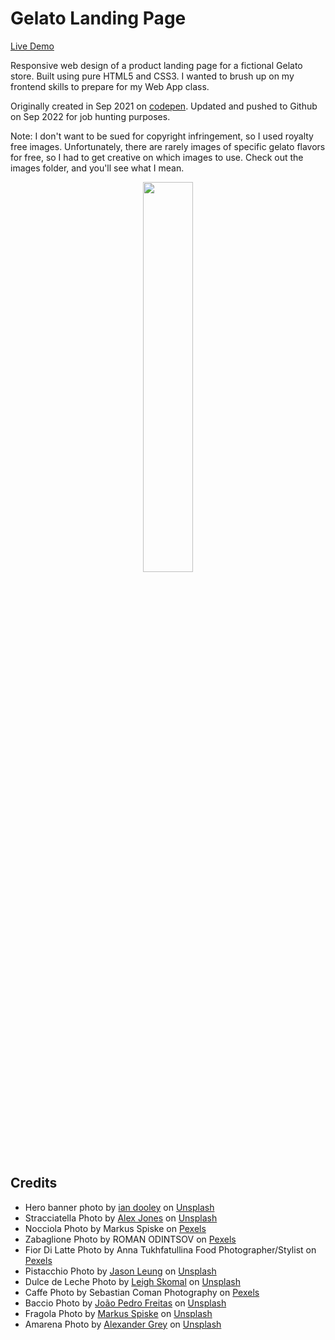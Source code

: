 # Gelato Landing Page
[Live Demo](https://jenniferlieu.github.io/gelato-landing-page)

Responsive web design of a product landing page for a fictional Gelato store. Built using pure HTML5 and CSS3. I wanted to brush up on my frontend skills to prepare for my Web App class.

Originally created in Sep 2021 on [codepen](https://codepen.io/jenlieu/full/XWggvBz). Updated and pushed to Github on Sep 2022 for job hunting purposes.

Note: I don't want to be sued for copyright infringement, so I used royalty free images. Unfortunately, there are rarely images of specific gelato flavors for free, so I had to get creative on which images to use. Check out the images folder, and you'll see what I mean.

<p align="center">
  <img src="../assets/screenshot.png" width="40%">
</p>

## Credits
- Hero banner photo by <a href="https://unsplash.com/es/@sadswim?utm_source=unsplash&utm_medium=referral&utm_content=creditCopyText">ian dooley</a> on <a href="https://unsplash.com/photos/TLD6iCOlyb0t">Unsplash</a>
- Stracciatella Photo by <a href="https://unsplash.com/@alexjones?utm_source=unsplash&utm_medium=referral&utm_content=creditCopyText">Alex Jones</a> on <a href="https://unsplash.com/photos/VPnvh8vj7lc">Unsplash</a>
- Nocciola Photo by Markus Spiske on [Pexels](https://www.pexels.com/photo/person-holding-chocolate-ice-cream-cone-126790/)
- Zabaglione Photo by ROMAN ODINTSOV on [Pexels](https://www.pexels.com/photo/close-up-of-creamy-yellow-ice-cream-5060462/)
- Fior Di Latte Photo by Anna Tukhfatullina Food Photographer/Stylist on [Pexels](https://www.pexels.com/photo/close-up-photo-of-person-holding-ice-cream-2708337/)
- Pistacchio Photo by <a href="https://unsplash.com/@ninjason?utm_source=unsplash&utm_medium=referral&utm_content=creditCopyText">Jason Leung</a> on <a href="https://unsplash.com/photos/Q6uTgpjlE7A">Unsplash</a>
- Dulce de Leche Photo by <a href="https://unsplash.com/@leighskomal?utm_source=unsplash&utm_medium=referral&utm_content=creditCopyText">Leigh Skomal</a> on <a href="https://unsplash.com/photos/UoxIh9sDxY4t">Unsplash</a>
- Caffe Photo by Sebastian Coman Photography on [Pexels](https://www.pexels.com/photo/three-scoops-of-ice-cream-3625371/)
- Baccio Photo by <a href="https://unsplash.com/@joaopedru?utm_source=unsplash&utm_medium=referral&utm_content=creditCopyText">João Pedro Freitas</a> on <a href="https://unsplash.com/photos/L_7VYLQ5BO8">Unsplash</a>
- Fragola Photo by <a href="https://unsplash.com/@markusspiske?utm_source=unsplash&utm_medium=referral&utm_content=creditCopyText">Markus Spiske</a> on <a href="https://unsplash.com/photos/D9K7bFw2Vh8">Unsplash</a>
- Amarena Photo by <a href="https://unsplash.com/@sharonmccutcheon?utm_source=unsplash&utm_medium=referral&utm_content=creditCopyText">Alexander Grey</a> on <a href="https://unsplash.com/photos/qtYxt46As60">Unsplash</a>
